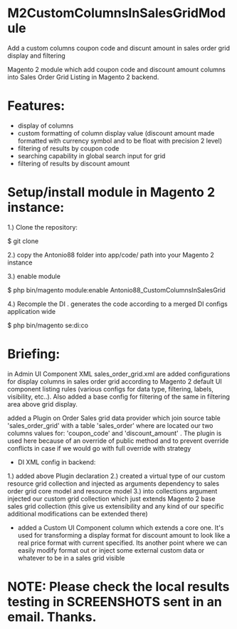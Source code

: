 # M2CustomColumnsInSalesGridModule
Add a custom columns coupon code and discunt amount  in sales order grid display and filtering

Magento 2 module which add coupon code and discount amount columns into Sales Order Grid Listing in Magento 2 backend.


# Features:

- display of columns
- custom formatting of column display value (discount amount made formatted with currency symbol and to be float with precision 2 level)
- filtering of results by coupon code
- searching capability in global search input for grid
- filtering of results by discount amount


# Setup/install module in Magento 2 instance:

1.) Clone the repository:

$ git clone

2.) copy the Antonio88 folder into app/code/ path into your Magento 2 instance

3.) enable module 

$ php bin/magento module:enable Antonio88_CustomColumnsInSalesGrid

4.) Recomple the DI . generates the code according to a merged DI configs application wide 

$ php bin/magento se:di:co



# Briefing:

in Admin UI Component XML sales_order_grid.xml are added configurations for display columns in sales order grid according to Magento 2 default UI component listing rules (various configs for data type, filtering, labels, visibility, etc..). Also added a base config for filtering of the same in filtering area above grid display.

added a Plugin on Order Sales grid data provider which join source table 'sales_order_grid' with a table 'sales_order' where are located our two columns values for: 'coupon_code' and 'discount_amount' . The plugin is used here because of an override of public method and to prevent override conflicts in case if we would go with full override with strategy

- DI XML config in backend: 

1.) added above Plugin declaration 
2.) created a virtual type of our custom resource grid collection and injected as arguments dependency to sales order grid core model and resource model
3.) into collections argument injected our custom grid collection which just extends Magento 2 base sales grid collection (this give us extensibility and any kind of our specific additional modifications can be extended there)

- added a Custom UI Component column which extends a core one. It's used for transforming a display format for discount amount to look like a real price format with current specified. Its another point where we can easily modify format out or inject some external custom data or whatever to be in a sales grid visible

# NOTE: Please check the local results testing in SCREENSHOTS sent in an email. Thanks.
